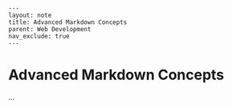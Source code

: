 ```
---
layout: note
title: Advanced Markdown Concepts
parent: Web Development
nav_exclude: true
---
```

# Advanced Markdown Concepts

...